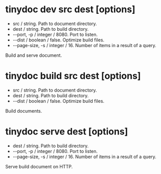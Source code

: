 # tinydoc dev src dest [options]

* src / string. Path to document directory.
* dest / string. Path to build directory.
* --port, -p / integer / 8080. Port to listen.
* --dist / boolean / false. Optimize build files.
* --page-size, -s / integer / 16. Number of items in a result of a query.

Build and serve document.

# tinydoc build src dest [options]

* src / string. Path to document directory.
* dest / string. Path to build directory.
* --dist / boolean / false. Optimize build files.

Build documents.

# tinydoc serve dest [options]

* dest / string. Path to build directory.
* --port, -p / integer / 8080. Port to listen.
* --page-size, -s / integer / 16. Number of items in a result of a query.

Serve build document on HTTP.
